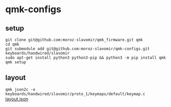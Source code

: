 # qmk-configs

## setup
```
git clone git@github.com:moroz-slavomir/qmk_firmware.git qmk
cd qmk
git submodule add git@github.com:moroz-slavomir/qmk-configs.git keyboards/handwired/slavomir
sudo apt-get install python3 python3-pip && python3 -m pip install qmk
qmk setup
```

## layout
`qmk json2c -o keyboards/handwired/slavomir/proto_1/keymaps/default/keymap.c` [layout.json](https://config.qmk.fm/#/handwired/dactyl_manuform/6x6/LAYOUT_6x6)

